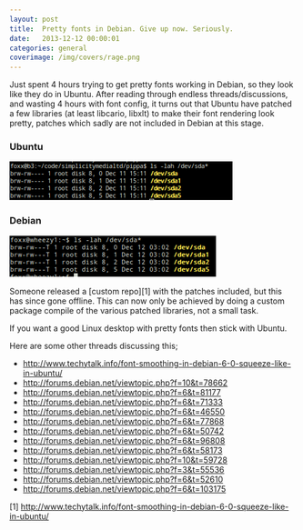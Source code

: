 ```yaml
---
layout: post
title:  Pretty fonts in Debian. Give up now. Seriously.
date:   2013-12-12 00:00:01
categories: general
coverimage: /img/covers/rage.png
---
```


Just spent 4 hours trying to get pretty fonts working in Debian, so they look like they do in Ubuntu. After reading through endless threads/discussions, and wasting 4 hours with font config, it turns out that Ubuntu have patched a few libraries (at least libcario, libxlt) to make their font rendering look pretty, patches which sadly are not included in Debian at this stage.

### Ubuntu
[![access-virus-3.png](/img/postcontent/fonts2.png)](/img/postcontent/fonts2.png)

### Debian
[![access-virus-3.png](/img/postcontent/fonts1.png)](/img/postcontent/fonts1.png)

Someone released a [custom repo][1] with the patches included, but this has since gone offline. This can now only be achieved by doing a custom package compile of the various patched libraries, not a small task.

If you want a good Linux desktop with pretty fonts then stick with Ubuntu.

Here are some other threads discussing this;

* http://www.techytalk.info/font-smoothing-in-debian-6-0-squeeze-like-in-ubuntu/
* http://forums.debian.net/viewtopic.php?f=10&t=78662
* http://forums.debian.net/viewtopic.php?f=6&t=81177
* http://forums.debian.net/viewtopic.php?f=6&t=71333
* http://forums.debian.net/viewtopic.php?f=6&t=46550
* http://forums.debian.net/viewtopic.php?f=6&t=77868
* http://forums.debian.net/viewtopic.php?f=6&t=50742
* http://forums.debian.net/viewtopic.php?f=6&t=96808
* http://forums.debian.net/viewtopic.php?f=6&t=58173
* http://forums.debian.net/viewtopic.php?f=10&t=59728
* http://forums.debian.net/viewtopic.php?f=3&t=55536
* http://forums.debian.net/viewtopic.php?f=6&t=52610
* http://forums.debian.net/viewtopic.php?f=6&t=103175

 [1] http://www.techytalk.info/font-smoothing-in-debian-6-0-squeeze-like-in-ubuntu/
